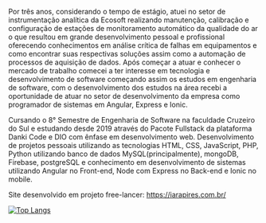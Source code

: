 Por três anos, considerando o tempo de estágio, atuei no setor de instrumentação analítica da Ecosoft realizando manutenção, calibração e configuração de estações de monitoramento automático da qualidade do ar o que resultou em grande desenvolvimento pessoal e profissional oferecendo conhecimentos em análise crítica de falhas em equipamentos e como encontrar suas respectivas soluções assim como a automação de processos de aquisição de dados. Após começar a atuar e conhecer o mercado de trabalho comecei a ter interesse em tecnologia e desenvolvimento de software começando assim os estudos em engenharia de software, com o desenvolvimento dos estudos na área recebi a oportunidade de atuar no setor de desenvolvimento da empresa como programador de sistemas em Angular, Express e Ionic.

Cursando o 8° Semestre de Engenharia de Software na faculdade Cruzeiro do Sul e estudando desde 2019 através do Pacote Fullstack da plataforma Danki Code e DIO com ênfase em desenvolvimento web. Desenvolvimento de projetos pessoais utilizando as tecnologias HTML, CSS, JavaScript, PHP, Python utilizando banco de dados MySQL(principalmente), mongoDB, Firebase, postgreSQL e conhecimento em desenvolvimento de sistemas utilizando Angular no Front-end, Node com Express no Back-end e Ionic no mobile.

Site desenvolvido em projeto free-lancer: https://iarapires.com.br/

[![Top Langs](https://github-readme-stats.vercel.app/api/top-langs/?username=William-Lomar&layout=compact)](https://github.com/anuraghazra/github-readme-stats)

<!---
William-Lomar/William-Lomar is a ✨ special ✨ repository because its `README.md` (this file) appears on your GitHub profile.
You can click the Preview link to take a look at your changes.
--->
